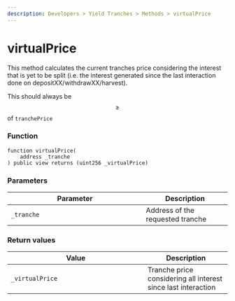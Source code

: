 ```yaml
---
description: Developers > Yield Tranches > Methods > virtualPrice
---
```


# virtualPrice

This method calculates the current tranches price considering the interest that is yet to be split (i.e. the interest generated since the last interaction done on depositXX/withdrawXX/harvest).

This should always be $$\geq$$ of `tranchePrice`

### Function

```solidity
function virtualPrice(
    address _tranche
) public view returns (uint256 _virtualPrice)
```

### Parameters

<table><thead><tr><th width="293">Parameter</th><th>Description</th></tr></thead><tbody><tr><td><code>_tranche</code></td><td>Address of the requested tranche</td></tr></tbody></table>

### Return values

<table><thead><tr><th width="297">Value</th><th>Description</th></tr></thead><tbody><tr><td><code>_virtualPrice</code></td><td>Tranche price considering all interest since last interaction</td></tr></tbody></table>
